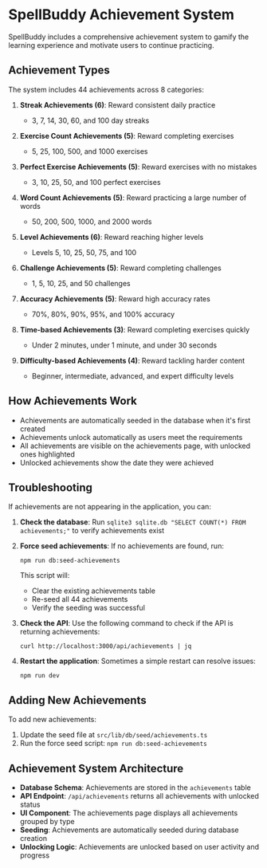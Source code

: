 # SpellBuddy Achievement System

SpellBuddy includes a comprehensive achievement system to gamify the learning experience and motivate users to continue practicing.

## Achievement Types

The system includes 44 achievements across 8 categories:

1. **Streak Achievements (6)**: Reward consistent daily practice
   - 3, 7, 14, 30, 60, and 100 day streaks

2. **Exercise Count Achievements (5)**: Reward completing exercises
   - 5, 25, 100, 500, and 1000 exercises

3. **Perfect Exercise Achievements (5)**: Reward exercises with no mistakes
   - 3, 10, 25, 50, and 100 perfect exercises

4. **Word Count Achievements (5)**: Reward practicing a large number of words
   - 50, 200, 500, 1000, and 2000 words

5. **Level Achievements (6)**: Reward reaching higher levels
   - Levels 5, 10, 25, 50, 75, and 100

6. **Challenge Achievements (5)**: Reward completing challenges
   - 1, 5, 10, 25, and 50 challenges

7. **Accuracy Achievements (5)**: Reward high accuracy rates
   - 70%, 80%, 90%, 95%, and 100% accuracy

8. **Time-based Achievements (3)**: Reward completing exercises quickly
   - Under 2 minutes, under 1 minute, and under 30 seconds

9. **Difficulty-based Achievements (4)**: Reward tackling harder content
   - Beginner, intermediate, advanced, and expert difficulty levels

## How Achievements Work

- Achievements are automatically seeded in the database when it's first created
- Achievements unlock automatically as users meet the requirements
- All achievements are visible on the achievements page, with unlocked ones highlighted
- Unlocked achievements show the date they were achieved

## Troubleshooting

If achievements are not appearing in the application, you can:

1. **Check the database**: Run `sqlite3 sqlite.db "SELECT COUNT(*) FROM achievements;"` to verify achievements exist

2. **Force seed achievements**: If no achievements are found, run:
   ```
   npm run db:seed-achievements
   ```
   This script will:
   - Clear the existing achievements table
   - Re-seed all 44 achievements
   - Verify the seeding was successful

3. **Check the API**: Use the following command to check if the API is returning achievements:
   ```
   curl http://localhost:3000/api/achievements | jq
   ```

4. **Restart the application**: Sometimes a simple restart can resolve issues:
   ```
   npm run dev
   ```

## Adding New Achievements

To add new achievements:

1. Update the seed file at `src/lib/db/seed/achievements.ts`
2. Run the force seed script: `npm run db:seed-achievements`

## Achievement System Architecture

- **Database Schema**: Achievements are stored in the `achievements` table
- **API Endpoint**: `/api/achievements` returns all achievements with unlocked status
- **UI Component**: The achievements page displays all achievements grouped by type
- **Seeding**: Achievements are automatically seeded during database creation
- **Unlocking Logic**: Achievements are unlocked based on user activity and progress 